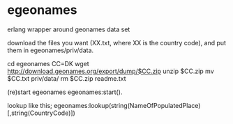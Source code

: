 egeonames
=========

erlang wrapper around geonames data set

  download the files you want (XX.txt, where XX is the country code), and
  put them in egeonames/priv/data.

cd egeonames
CC=DK
wget http://download.geonames.org/export/dump/$CC.zip
unzip $CC.zip
mv $CC.txt priv/data/
rm $CC.zip readme.txt

  (re)start egeonames
egeonames:start().

  lookup like this;
egeonames:lookup(string(NameOfPopulatedPlace)[,string(CountryCode)])
